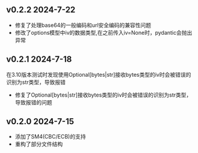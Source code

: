 v0.2.2  2024-7-22
------------------------------
* 修复了处理base64的一般编码和url安全编码的兼容性问题
* 修改了options模型中iv的数据类型,在之前传入iv=None时，pydantic会抛出异常

v0.2.1  2024-7-18
------------------------------
在3.10版本测试时发现使用Optional[bytes|str]接收bytes类型的iv时会被错误的识别为str类型，导致报错
* 修复了Optional[bytes|str]接收bytes类型的iv时会被错误的识别为str类型，导致报错的问题


v0.2.0  2024-7-15
------------------------------
* 添加了SM4(CBC/ECB)的支持
* 重构了部分文件结构
